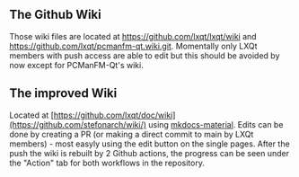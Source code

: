 ## The Github Wiki

Those wiki files are located at https://github.com/lxqt/lxqt/wiki and https://github.com/lxqt/pcmanfm-qt.wiki.git. 
Momentally only LXQt members with push access are able to edit but this should be avoided by now except for PCManFM-Qt's wiki.

## The improved Wiki

Located at [https://github.com/lxqt/doc/wiki](https://github.com/stefonarch/wiki/) using [mkdocs-material](https://squidfunk.github.io/mkdocs-material/). Edits can be done by creating a 
 PR (or making a direct commit to main by LXQt members) - most easyly using the edit button on the single pages. After the push the wiki is rebuilt by 2 Github actions, the progress can be seen under the "Action" tab for both workflows in the repository.

